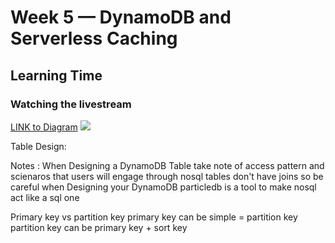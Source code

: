 # Week 5 — DynamoDB and Serverless Caching


## Learning Time

### Watching the livestream

  [LINK to Diagram](https://lucid.app/lucidchart/8f58a19d-3821-4529-920f-5bb802d6c6a3/edit?invitationId=inv_e47bc316-9caa-4aee-940f-161e01e22715&page=0_0#)
  ![](assets/week5/)

Table Design:

  Notes :
  When Designing a DynamoDB Table take note of access pattern and scienaros that users will engage through
  nosql tables don't have joins so be careful when Designing your DynamoDB
  particledb is a tool to make nosql act like a sql one

  Primary key vs partition key 
  primary key can be simple = partition key 
  partition key can be primary key + sort key
  